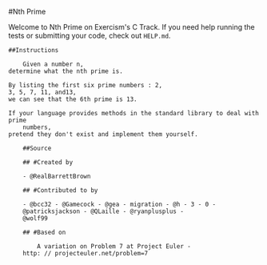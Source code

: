 #Nth Prime

Welcome to Nth Prime on Exercism's C Track. If you need help running the
        tests or
    submitting your code,
    check out `HELP.md`.

    ##Instructions

        Given a number n,
    determine what the nth prime is.

    By listing the first six prime numbers : 2,
    3, 5, 7, 11, and13,
    we can see that the 6th prime is 13.

    If your language provides methods in the standard library to deal with prime
        numbers,
    pretend they don't exist and implement them yourself.

        ##Source

        ## #Created by

        - @RealBarrettBrown

        ## #Contributed to by

        - @bcc32 - @Gamecock - @gea - migration - @h - 3 - 0 -
        @patricksjackson - @QLaille - @ryanplusplus -
        @wolf99

        ## #Based on

            A variation on Problem 7 at Project Euler -
        http: // projecteuler.net/problem=7